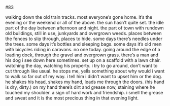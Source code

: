 #83

walking down the old train tracks. most everyone’s gone home. it’s the evening or the weekend or all of the above. the sun hasn’t quite set. the idle part of the day between afternoon and night. the part of town with rundown old buildings, still in use, junkyards and overgrown weeds. places between the fences to slip through, places to hide. some days there’s needles under the trees. some days it’s bottles and sleeping bags. some days it’s old men with bicycles riding in caravans. no one today. going around the edge of a loading dock, through the gravel and overgrown grass. there’s a man and his dog i see down here sometimes. set up on a scaffold with a lawn chair. watching the day, watching his property. i try to go around, don’t want to cut through like usual. he stops me, yells something about why would i want to walk so far out of my way. i tell him i didn’t want to upset him or the dog. he shakes his head, shakes my hand, leads me through the doors. (his hand is dry, dirty.) on my hand there’s dirt and grease now, staining where he touched my shoulder. a sign of hard work and friendship. i smell the grease and sweat and it is the most precious thing in that evening light.
